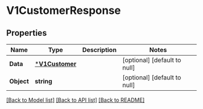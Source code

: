 # V1CustomerResponse

## Properties
Name | Type | Description | Notes
------------ | ------------- | ------------- | -------------
**Data** | [***V1Customer**](v1Customer.md) |  | [optional] [default to null]
**Object** | **string** |  | [optional] [default to null]

[[Back to Model list]](../README.md#documentation-for-models) [[Back to API list]](../README.md#documentation-for-api-endpoints) [[Back to README]](../README.md)


